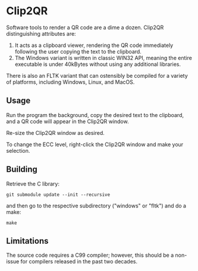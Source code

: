 Clip2QR
=======

Software tools to render a QR code are a dime a dozen.  Clip2QR distinguishing attributes are:

1) It acts as a clipboard viewer, rendering the QR code immediately following the user copying the text to the clipboard.
2) The Windows variant is written in classic WIN32 API, meaning the entire executable is under 40kBytes without using any additional libraries.

There is also an FLTK variant that can ostensibly be compiled for a variety of platforms, including Windows, Linux, and MacOS.

## Usage

Run the program the background, copy the desired text to the clipboard, and a QR code will appear in the Clip2QR window.

Re-size the Clip2QR window as desired.

To change the ECC level, right-click the Clip2QR window and make your selection.

## Building

Retrieve the C library:

```
git submodule update --init --recursive
```

and then go to the respective subdirectory ("windows" or "fltk") and do a make:

```
make
```

## Limitations

The source code requires a C99 compiler; however, this should be a non-issue for compilers released in the past two decades.

